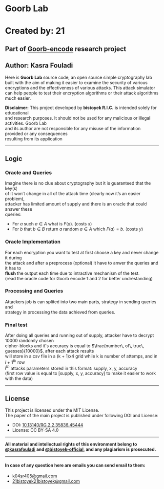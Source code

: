 # Goorb Lab
# Created by: 21
## Part of [Goorb-encode](https://github.com/bistoyek-official/Goorb-encode) research project
## Author: Kasra Fouladi

Here is **Goorb Lab** source code, an open source simple cryptography lab\
built with the aim of making it easier to examine the security of various\
encryptions and the effectiveness of various attacks. This attack simulator\
can help people to test their encryption algorithms or their attack algorithms\
much easier.

**Disclaimer:** This project developed by **bistoyek R.I.C.** is intended solely for educational\
and research purposes. It should not be used for any malicious or illegal activities. Goorb Lab\
and its author are not responsible for any misuse of the information provided or any consequences\
resulting from its application

***
## Logic

### Oracle and Queries
Imagine there is no clue about cryptography but it is guaranteed that the key(s)\
of it won’t change in all of the attack time (clearly now it’s an easier problem),\
attacker has limited amount of supply and there is an oracle that could answer these\
queries:
- For $a$ such $a \in A$ what is $F(a)$. (costs $x$)
- For $b$ that $b \in B$ return $a$ random $a \in A$ which $F(a) = b$. (costs $y$)

### Oracle Implementation
For each encryption you want to test at first choose a key and never change it during\
the attack and after a preprocess (optional) it have to anwer the queries and it has to\
**flush** the output each time due to intractive mechanism of  the test.\
(read the oracle code for Goorb encode 1 and 2 for better undrestanding)

### Processing and Queries
Attackers job is can splited into two main parts, strategy in sending queries and\
strategy in processing the data achieved from queries.

### Final test
After doing all queries and running out of supply, attacker have to decrypt 10000 randomly chosen\
cipher-blocks and it's accuracy is equal to $\frac{number\, of\, true\, guesses}{10000}$, after each attack results\
will store in a csv file in a (k + 1)x4 grid while k is number of attemps, and in ${i+1}^{th}$ row\
$i^{th}$ attacks parameters stored in this format: supply, x, y, accuracy\
(first row value is equal to [supply, x, y, accuracy] to make it easier to work with the data)

***
## License
This project is licensed under the MIT License.\
The paper of the main project is published under following DOI and License:
- DOI: [10.13140/RG.2.2.35836.45444](http://dx.doi.org/10.13140/RG.2.2.35836.45444)
- License: CC BY-SA 4.0
***
**All material and intellectual rights of this environment belong to [@kasrafouladi](https://github.com/kasrafouladi) and [@bistoyek-official](https://github.com/bistoyek-official), and any plagiarism is prosecuted.**
***
#### In case of any question here are emails you can send email to them:
- k04sr405@gmail.com
- 21bistoyek21bistoyek@gmail.com
